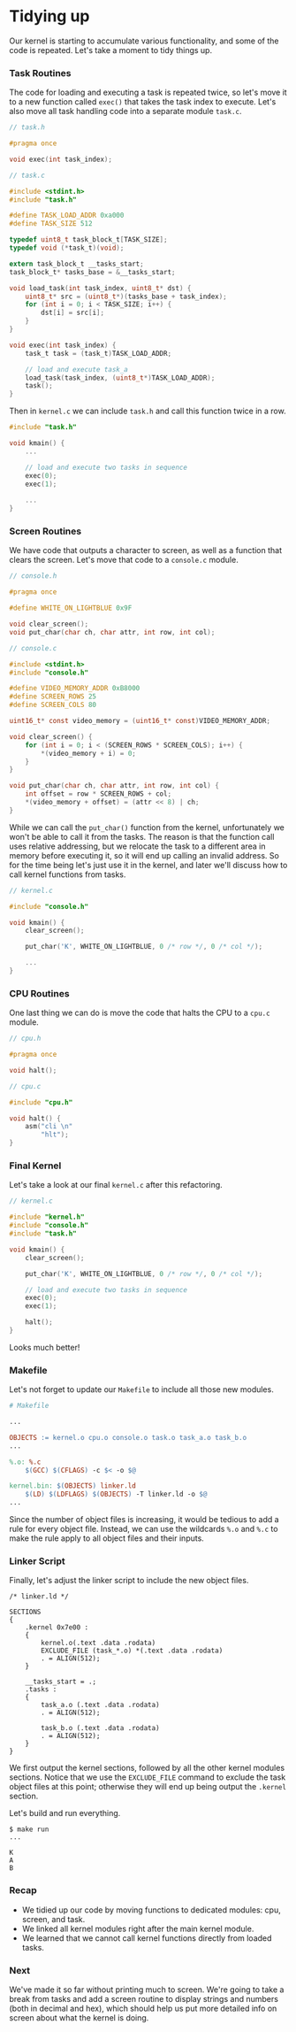 # Tidying up

Our kernel is starting to accumulate various functionality, and some of the code is repeated. Let's take a moment to tidy things up.

### Task Routines

The code for loading and executing a task is repeated twice, so let's move it to a new function called `exec()` that takes the task index to execute. Let's also move all task handling code into a separate module `task.c`.

```c
// task.h

#pragma once

void exec(int task_index);
```

```c
// task.c

#include <stdint.h>
#include "task.h"

#define TASK_LOAD_ADDR 0xa000
#define TASK_SIZE 512

typedef uint8_t task_block_t[TASK_SIZE];
typedef void (*task_t)(void);

extern task_block_t __tasks_start;
task_block_t* tasks_base = &__tasks_start;

void load_task(int task_index, uint8_t* dst) {
    uint8_t* src = (uint8_t*)(tasks_base + task_index);
    for (int i = 0; i < TASK_SIZE; i++) {
        dst[i] = src[i];
    }
}

void exec(int task_index) {
    task_t task = (task_t)TASK_LOAD_ADDR;

    // load and execute task_a
    load_task(task_index, (uint8_t*)TASK_LOAD_ADDR);
    task();
}
```

Then in `kernel.c` we can include `task.h` and call this function twice in a row.

```c
#include "task.h"

void kmain() {
    ...

    // load and execute two tasks in sequence
    exec(0);
    exec(1);
    
    ...
}
```

### Screen Routines

We have code that outputs a character to screen, as well as a function that clears the screen. Let's move that code to a `console.c` module.

```c
// console.h

#pragma once

#define WHITE_ON_LIGHTBLUE 0x9F

void clear_screen();
void put_char(char ch, char attr, int row, int col);
```

```c
// console.c

#include <stdint.h>
#include "console.h"

#define VIDEO_MEMORY_ADDR 0xB8000
#define SCREEN_ROWS 25
#define SCREEN_COLS 80

uint16_t* const video_memory = (uint16_t* const)VIDEO_MEMORY_ADDR;

void clear_screen() {
    for (int i = 0; i < (SCREEN_ROWS * SCREEN_COLS); i++) {
        *(video_memory + i) = 0;
    }
}

void put_char(char ch, char attr, int row, int col) {
    int offset = row * SCREEN_ROWS + col;
    *(video_memory + offset) = (attr << 8) | ch;
}
```

While we can call the `put_char()` function from the kernel, unfortunately we won't be able to call it from the tasks. The reason is that the function call uses relative addressing, but we relocate the task to a different area in memory before executing it, so it will end up calling an invalid address. So for the time being let's just use it in the kernel, and later we'll discuss how to call kernel functions from tasks.

```c
// kernel.c

#include "console.h"

void kmain() {
    clear_screen();

    put_char('K', WHITE_ON_LIGHTBLUE, 0 /* row */, 0 /* col */);

    ...
}
```

### CPU Routines

One last thing we can do is move the code that halts the CPU to a `cpu.c` module.


```c
// cpu.h

#pragma once

void halt();
```

```c
// cpu.c

#include "cpu.h"

void halt() {
    asm("cli \n"
        "hlt");
}
```

### Final Kernel

Let's take a look at our final `kernel.c` after this refactoring.

```c
// kernel.c

#include "kernel.h"
#include "console.h"
#include "task.h"

void kmain() {
    clear_screen();

    put_char('K', WHITE_ON_LIGHTBLUE, 0 /* row */, 0 /* col */);

    // load and execute two tasks in sequence
    exec(0);
    exec(1);

    halt();
}
```

Looks much better!

### Makefile

Let's not forget to update our `Makefile` to include all those new modules.

```makefile
# Makefile

...

OBJECTS := kernel.o cpu.o console.o task.o task_a.o task_b.o
...

%.o: %.c
	$(GCC) $(CFLAGS) -c $< -o $@

kernel.bin: $(OBJECTS) linker.ld
	$(LD) $(LDFLAGS) $(OBJECTS) -T linker.ld -o $@
...
```

Since the number of object files is increasing, it would be tedious to add a rule for every object file. Instead, we can use the wildcards `%.o` and `%.c` to make the rule apply to all object files and their inputs.

### Linker Script

Finally, let's adjust the linker script to include the new object files.


```
/* linker.ld */

SECTIONS
{
    .kernel 0x7e00 :
    {
        kernel.o(.text .data .rodata)
        EXCLUDE_FILE (task_*.o) *(.text .data .rodata)
        . = ALIGN(512);
    }

    __tasks_start = .;
    .tasks :
    {
        task_a.o (.text .data .rodata)
        . = ALIGN(512);

        task_b.o (.text .data .rodata)
        . = ALIGN(512);
    }
}
```

We first output the kernel sections, followed by all the other kernel modules sections. Notice that we use the `EXCLUDE_FILE` command to exclude the task object files at this point; otherwise they will end up being output the `.kernel` section.

Let's build and run everything.

```
$ make run
...
```
```
K
A
B
```

### Recap

* We tidied up our code by moving functions to dedicated modules: cpu, screen, and task.
* We linked all kernel modules right after the main kernel module.
* We learned that we cannot call kernel functions directly from loaded tasks.

### Next

We've made it so far without printing much to screen. We're going to take a break from tasks and add a screen routine to display strings and numbers (both in decimal and hex), which should help us put more detailed info on screen about what the kernel is doing.
